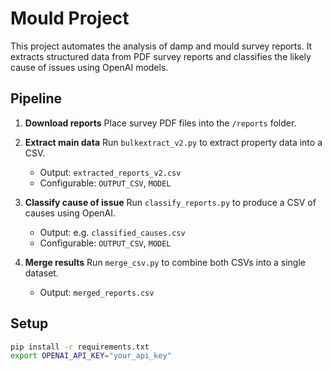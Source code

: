 # Mould Project

This project automates the analysis of damp and mould survey reports.
It extracts structured data from PDF survey reports and classifies the likely cause of issues using OpenAI models.

## Pipeline

1. **Download reports**
   Place survey PDF files into the `/reports` folder.

2. **Extract main data**
   Run `bulkextract_v2.py` to extract property data into a CSV.
   - Output: `extracted_reports_v2.csv`
   - Configurable: `OUTPUT_CSV`, `MODEL`

3. **Classify cause of issue**
   Run `classify_reports.py` to produce a CSV of causes using OpenAI.
   - Output: e.g. `classified_causes.csv`
   - Configurable: `OUTPUT_CSV`, `MODEL`

4. **Merge results**
   Run `merge_csv.py` to combine both CSVs into a single dataset.
   - Output: `merged_reports.csv`

## Setup

```bash
pip install -r requirements.txt
export OPENAI_API_KEY="your_api_key"


